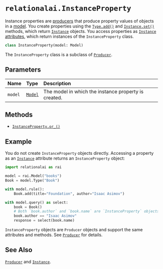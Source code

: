 <!-- markdownlint-disable MD024 -->

# `relationalai.InstanceProperty`

Instance properties are [producers](./Producer/README.md) that produce property values of objects in a [model](./Model/README.md).
You create properties using the [`Type.add()`](./Type/add.md) and [`Instance.set()`](./Instance/set.md) methods,
which return [`Instance`](./Instance/README.md) objects.
You access properties as [`Instance` attributes](./Producer/__getattribute__.md),
which return instances of the `InstanceProperty` class.

```python
class InstanceProperty(model: Model)
```

The `InstanceProperty` class is a subclass of [`Producer`](./Producer/README.md).

## Parameters

| Name | Type | Description |
| :--- | :--- | :------ |
| `model` | [`Model`](./Model/README.md) | The model in which the instance property is created. |

## Methods

- [`InstanceProperty.or_()`](./or_.md)

## Example

You do not create `InstanceProperty` objects directly.
Accessing a property as an [`Instance`](./Instance/README.md) attribute returns an `InstanceProperty` object:

```python
import relationalai as rai

model = rai.Model("books")
Book = model.Type("Book")

with model.rule():
    Book.add(title="Foundation", author="Isaac Asimov")

with model.query() as select:
    book = Book()
    # Both `book.author` and `book.name` are `InstanceProperty` objects.
    book.author == "Isaac Asimov"
    response = select(book.name)
```

`InstanceProperty` objects are `Producer` objects and support the same attributes and methods.
See [`Producer`](./Producer/README.md) for details.

## See Also

[`Producer`](./Producer/README.md) and [`Instance`](./Instance/README.md).
